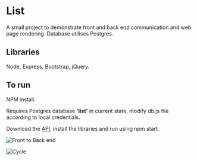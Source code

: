 # List
A small project to demonstrate front and back end communication and web page rendering.  Database utilises Postgres.

## Libraries
Node, Express, Bootstrap, jQuery.

## To run
NPM install.

Requires Postgres database **'list'** in current state, modify db.js file according to local credentials.

Download the [API](https://github.com/narmeian/list-api), install the libraries and run using npm start.

![Front to Back end](https://user-images.githubusercontent.com/85594557/159413440-9ab2968d-7e7c-448d-a03d-d92728b2eed6.png)

![Cycle](https://user-images.githubusercontent.com/85594557/159414765-a92f82ed-0d3b-4f67-b5d2-017481112d49.png)

